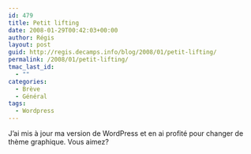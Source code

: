 ```yaml
---
id: 479
title: Petit lifting
date: 2008-01-29T00:42:03+00:00
author: Régis
layout: post
guid: http://regis.decamps.info/blog/2008/01/petit-lifting/
permalink: /2008/01/petit-lifting/
tmac_last_id:
  - ""
categories:
  - Brève
  - Général
tags:
  - Wordpress
---
```

J&rsquo;ai mis à jour ma version de WordPress et en ai profité pour changer de thème graphique. Vous aimez?